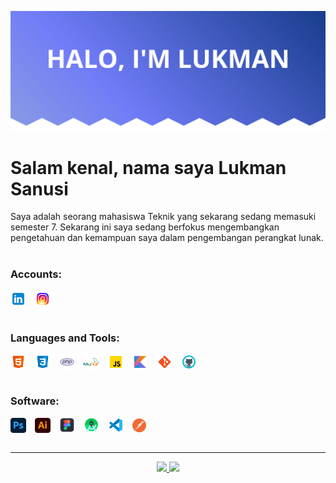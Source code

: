 ![alt text](./Banner.svg)

# Salam kenal, nama saya **Lukman Sanusi**
Saya adalah seorang mahasiswa Teknik yang sekarang sedang memasuki semester 7. Sekarang ini saya sedang berfokus mengembangkan pengetahuan dan kemampuan saya dalam pengembangan perangkat lunak.
<br/>
<br/>

### Accounts:
<a href="https://www.linkedin.com/in/lukman-sanusi-35b168176" target="_blank"><img align="center" alt="Lukman S | LinkedIn" width="25px" src=".assets/icons8-linkedin-48.png" style="margin-right:10px;" /></a>
<a href="https://instagram.com/lckmnzans" target="_blank"><img align="center" alt="Lukman S | Instagram" width="25px" src=".assets/icons8-instagram-48.png" style="margin-right:10px;" /></a>
<br/><br/>

### Languages and Tools:
<a href="https://html.spec.whatwg.org/" target="_blank"><img align="center" alt="html" width="25px" src=".assets/icons8-html-48.png" style="margin-right:10px;" /></a>
<a href="https://www.w3.org/TR/CSS/#css" target="_blank"><img align="center" alt="css" width="25px" src=".assets/icons8-css-48.png" style="margin-right:10px;" /></a>
<a href="https://www.php.net/" target="_blank"><img align="center" alt="php" width="25px" src=".assets/icons8-php-48.png" style="margin-right:10px;" /></a>
<a href="https://www.mysql.com/" target="_blank"><img align="center" alt="mysql" width="25px" src=".assets/icons8-mysql-48.png" style="margin-right:10px;" /></a>
<a href="https://www.ecma-international.org/publications-and-standards/standards/ecma-262/" target="_blank"><img align="center" alt="javascript" width="25px" src=".assets/icons8-javascript-48.png" style="margin-right:10px;" /></a>
<a href="https://kotlinlang.org/" target="_blank"><img align="center" alt="kotlin" width="25px" src=".assets/icons8-kotlin-48.png" style="margin-right:10px;" /></a>
<a href="https://git-scm.com/" target="_blank"><img align="center" alt="git" width="25px" src=".assets/icons8-git-48.png" style="margin-right:10px;" /></a>
<a href="https://github.com/" target="_blank"><img align="center" alt="github" width="25px" src=".assets/icons8-github-48.png" style="margin-right:10px;" /></a>
<br/><br/>

### Software:
<img align="center" alt="Photoshop" width="25px" src=".assets/photoshop.png" style="margin-right:10px;" />
<img align="center" alt="Illustrator" width="25px" src=".assets/illustrator.png" style="margin-right:10px;" />
<img align="center" alt="Figma" width="25px" src=".assets/figma.png" style="margin-right:10px;" />
<img align="center" alt="Android Studio" width="25px" src=".assets/icons8-android-studio-48.png" style="margin-right:10px;" />
<img align="center" alt="Visual Studio Code" width="25px" src=".assets/icons8-visual-studio-code-2019-48.png" style="margin-right:10px;" />
<img align="center" alt="postman" width="22px" src=".assets/icons8-postman-is-the-only-complete-api-development-environment-48.png" style="margin-right:10px;" />
<br/><br/>

---
<p align="center">
<a href="https://github.com/lckmnzans">
  <img height="180em" src="https://github-readme-stats-eight-theta.vercel.app/api?username=lckmnzans&show_icons=true&theme=algolia&include_all_commits=true&count_private=true"/>
  <img height="180em" src="https://github-readme-stats-eight-theta.vercel.app/api/top-langs/?username=lckmnzans&layout=compact&langs_count=8&theme=algolia"/>
</a>
</p>
